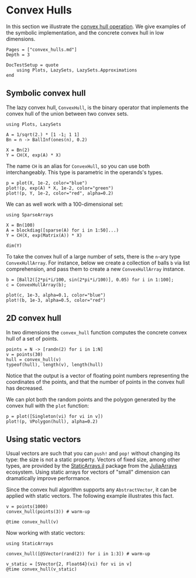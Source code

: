 # Convex Hulls

In this section we illustrate the
[convex hull operation](https://en.wikipedia.org/wiki/Convex_hull).
We give examples of the symbolic implementation, and the concrete convex hull in
low dimensions.

```@contents
Pages = ["convex_hulls.md"]
Depth = 3
```

```@meta
DocTestSetup = quote
    using Plots, LazySets, LazySets.Approximations
end
```

## Symbolic convex hull

The lazy convex hull, `ConvexHull`, is the binary operator that implements the
convex hull of the union between two convex sets.

```@example example_ch
using Plots, LazySets

A = 1/sqrt(2.) * [1 -1; 1 1]
Bn = n -> BallInf(ones(n), 0.2)

X = Bn(2)
Y = CH(X, exp(A) * X)
```

The name `CH` is an alias for `ConvexHull`, so you can use both interchangeably.
This type is parametric in the operands's types.

```@example example_ch
p = plot(X, 1e-2, color="blue")
plot!(p, exp(A) * X, 1e-2, color="green")
plot!(p, Y, 1e-2, color="red", alpha=0.2)
```

We can as well work with a 100-dimensional set:

```@example example_ch
using SparseArrays

X = Bn(100)
A = blockdiag([sparse(A) for i in 1:50]...)
Y = CH(X, exp(Matrix(A)) * X)

dim(Y)
```

To take the convex hull of a large number of sets, there is the `n`-ary type
`ConvexHullArray`. For instance, below we create a collection of balls `b` via
list comprehension, and pass them to create a new `ConvexHullArray` instance.

```@example example_ch
b = [Ball2([2*pi*i/100, sin(2*pi*i/100)], 0.05) for i in 1:100];
c = ConvexHullArray(b);

plot(c, 1e-3, alpha=0.1, color="blue")
plot!(b, 1e-3, alpha=0.5, color="red")
```

## 2D convex hull

In two dimensions the `convex_hull` function computes the concrete convex hull
of a set of points.

```@example example_ch
points = N -> [randn(2) for i in 1:N]
v = points(30)
hull = convex_hull(v)
typeof(hull), length(v), length(hull)
```

Notice that the output is a vector of floating point numbers representing the
coordinates of the points, and that the number of points in the convex hull has
decreased.

We can plot both the random points and the polygon generated by the convex hull
with the `plot` function:

```@example example_ch
p = plot([Singleton(vi) for vi in v])
plot!(p, VPolygon(hull), alpha=0.2)
```

## Using static vectors

Usual vectors are such that you can `push!` and `pop!` without changing its
type: the size is not a static property.
Vectors of fixed size, among other types, are provided by the
[StaticArrays.jl](https://github.com/JuliaArrays/StaticArrays.jl) package from
the [JuliaArrays](https://github.com/JuliaArrays) ecosystem.
Using static arrays for vectors of "small" dimension can dramatically improve
performance.

Since the convex hull algorithm supports any `AbstractVector`, it can be applied
with static vectors. The following example illustrates this fact.


```@example example_ch
v = points(1000)
convex_hull(points(3)) # warm-up

@time convex_hull(v)
```

Now working with static vectors:

```@example example_ch
using StaticArrays

convex_hull([@SVector(rand(2)) for i in 1:3]) # warm-up

v_static = [SVector{2, Float64}(vi) for vi in v]
@time convex_hull(v_static)
```

